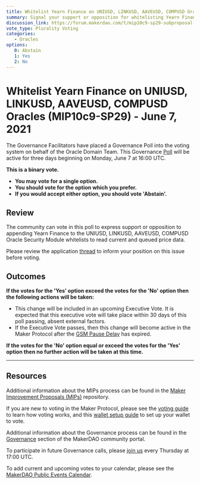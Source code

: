 ```yaml
---
title: Whitelist Yearn Finance on UNIUSD, LINKUSD, AAVEUSD, COMPUSD Oracles (MIP10c9-SP29) - June 7, 2021
summary: Signal your support or opposition for whitelisting Yearn Finance on the UNIUSD, LINKUSD, AAVEUSD, COMPUSD Oracles.
discussion_link: https://forum.makerdao.com/t/mip10c9-sp29-subproposal-to-whitelist-yearn-finance-on-uniusd-linkusd-aaveusd-compusd-oracles/8448
vote_type: Plurality Voting
categories:
   - Oracles
options:
   0: Abstain
   1: Yes
   2: No
---
```

# Whitelist Yearn Finance on UNIUSD, LINKUSD, AAVEUSD, COMPUSD Oracles (MIP10c9-SP29) - June 7, 2021

The Governance Facilitators have placed a Governance Poll into the voting system on behalf of the Oracle Domain Team. This Governance [Poll](https://community-development.makerdao.com/en/learn/governance/on-chain-gov) will be active for three days beginning on Monday, June 7 at 16:00 UTC.

**This is a binary vote.** 
- **You may vote for a single option.** 
- **You should vote for the option which you prefer.**
- **If you would accept either option, you should vote 'Abstain'.**

## Review

The community can vote in this poll to express support or opposition to appending Yearn Finance to the UNIUSD, LINKUSD, AAVEUSD, COMPUSD Oracle Security Module whitelists to read current and queued price data.

Please review the application [thread](https://forum.makerdao.com/t/mip10c9-sp29-subproposal-to-whitelist-yearn-finance-on-uniusd-linkusd-aaveusd-compusd-oracles/8448) to inform your position on this issue before voting.

## Outcomes

**If the votes for the 'Yes' option exceed the votes for the 'No' option then the following actions will be taken:**
* This change will be included in an upcoming Executive Vote. It is expected that this executive vote will take place within 30 days of this poll passing, absent external factors.
* If the Executive Vote passes, then this change will become active in the Maker Protocol after the [GSM Pause Delay](https://community-development.makerdao.com/en/learn/governance/param-gsm-pause-delay) has expired.

**If the votes for the 'No' option equal or exceed the votes for the 'Yes' option then no further action will be taken at this time.**  

---

## Resources

Additional information about the MIPs process can be found in the [Maker Improvement Proposals (MIPs)](https://github.com/makerdao/mips) repository.

If you are new to voting in the Maker Protocol, please see the [voting guide](https://community-development.makerdao.com/en/learn/governance/how-voting-works/) to learn how voting works, and this [wallet setup guide](https://community-development.makerdao.com/en/learn/governance/voting-setup/) to set up your wallet to vote.

Additional information about the Governance process can be found in the [Governance](https://community-development.makerdao.com/en/learn/governance) section of the MakerDAO community portal.

To participate in future Governance calls, please [join us](https://github.com/makerdao/community/tree/master/governance/governance-and-risk-meetings) every Thursday at 17:00 UTC.

To add current and upcoming votes to your calendar, please see the [MakerDAO Public Events Calendar](https://calendar.google.com/calendar/embed?src=makerdao.com_3efhm2ghipksegl009ktniomdk%40group.calendar.google.com&ctz=UTC&mode=week&showCalendars=0&showPrint=0).
